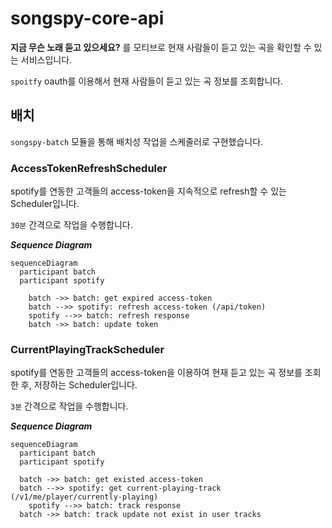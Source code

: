 # songspy-core-api

**지금 무슨 노래 듣고 있으세요?** 를 모티브로 
현재 사람들이 듣고 있는 곡을 확인할 수 있는 서비스입니다.

```spoitfy``` oauth를 이용해서 현재 사람들이 듣고 있는 곡 정보를 조회합니다.

## 배치
```songspy-batch``` 모듈을 통해 배치성 작업을 스케줄러로 구현했습니다.

### AccessTokenRefreshScheduler

spotify를 연동한 고객들의 access-token을 지속적으로 refresh할 수 있는 Scheduler입니다.

```30분``` 간격으로 작업을 수행합니다.

***Sequence Diagram***

```mermaid
sequenceDiagram
  participant batch
  participant spotify

	batch ->> batch: get expired access-token
	batch -->> spotify: refresh access-token (/api/token)
	spotify -->> batch: refresh response
    batch ->> batch: update token
```

### CurrentPlayingTrackScheduler

spotify를 연동한 고객들의 access-token을 이용하여 현재 듣고 있는 곡 정보를 조회한 후, 저장하는 Scheduler입니다.

```3분``` 간격으로 작업을 수행합니다.

***Sequence Diagram***

```mermaid
sequenceDiagram
  participant batch
  participant spotify

  batch ->> batch: get existed access-token
  batch -->> spotify: get current-playing-track (/v1/me/player/currently-playing)
	spotify -->> batch: track response
  batch ->> batch: track update not exist in user tracks
```